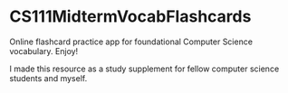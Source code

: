 # CS111MidtermVocabFlashcards
Online flashcard practice app for foundational Computer Science vocabulary. Enjoy! 

I made this resource as a study supplement for fellow computer science students and myself.


